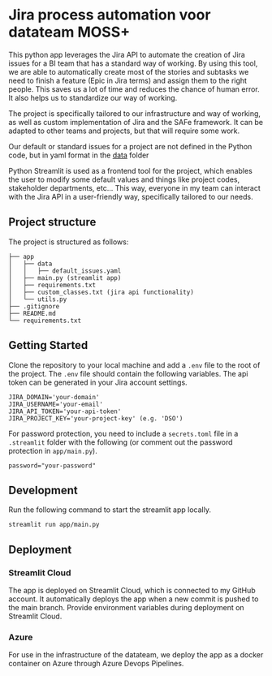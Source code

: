 # Jira process automation voor datateam MOSS+

This python app leverages the Jira API to automate the creation of Jira issues for a BI team that has a standard way of working. By using this tool, we are able to automatically create most of the stories and subtasks we need to finish a feature (Epic in Jira terms) and assign them to the right people. This saves us a lot of time and reduces the chance of human error. It also helps us to standardize our way of working.

The project is specifically tailored to our infrastructure and way of working, as well as custom implementation of Jira and the SAFe framework. It can be adapted to other teams and projects, but that will require some work.

Our default or standard issues for a project are not defined in the Python code, but in yaml format in the [data](app/data/) folder

Python Streamlit is used as a frontend tool for the project, which enables the user to modify some default values and things like project codes, stakeholder departments, etc... This way, everyone in my team can interact with the Jira API in a user-friendly way, specifically tailored to our needs.

## Project structure
The project is structured as follows:
```
├── app
│   ├── data
│   │   ├── default_issues.yaml
│   ├── main.py (streamlit app)
│   ├── requirements.txt
│   ├── custom_classes.txt (jira api functionality)
│   └── utils.py
├── .gitignore
├── README.md
└── requirements.txt
```

## Getting Started
Clone the repository to your local machine and add a `.env` file to the root of the project. The `.env` file should contain the following variables. The api token can be generated in your Jira account settings.

```
JIRA_DOMAIN='your-domain'
JIRA_USERNAME='your-email'
JIRA_API_TOKEN='your-api-token'
JIRA_PROJECT_KEY='your-project-key' (e.g. 'DSO')
```

For password protection, you need to include a `secrets.toml` file in a `.streamlit` folder with the following (or comment out the password protection in `app/main.py`).
```
password="your-password"
```

## Development
Run the following command to start the streamlit app locally.
```
streamlit run app/main.py
```

## Deployment

### Streamlit Cloud
The app is deployed on Streamlit Cloud, which is connected to my GitHub account. It automatically deploys the app when a new commit is pushed to the main branch.
Provide environment variables during deployment on Streamlit Cloud.

### Azure
For use in the infrastructure of the datateam, we deploy the app as a docker container on Azure through Azure Devops Pipelines.
